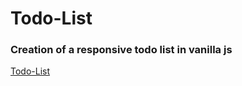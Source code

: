 # Todo-List

### Creation of a responsive todo list in vanilla js

[Todo-List](https://gyumao.github.io/Todo-List/.)